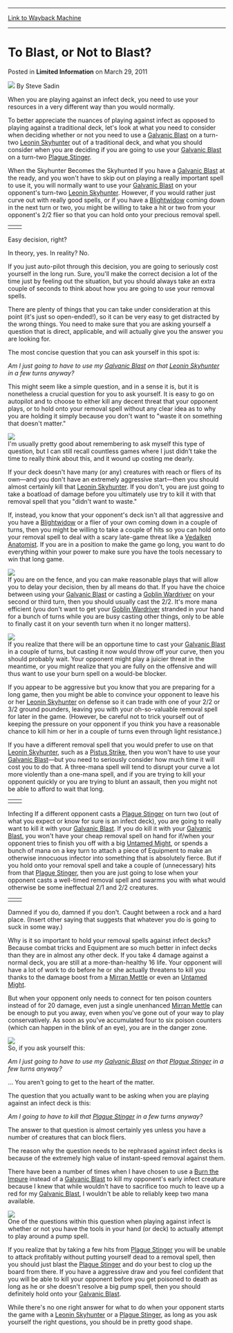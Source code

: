 
---
[Link to Wayback Machine](https://web.archive.org/web/20220706063624/https://magic.wizards.com/en/articles/archive/limited-information/blast-or-not-blast-2011-03-28)

[_metadata_:author]:- "Steve Sadin"
[_metadata_:description]:- "When you are playing against an infect deck, you need to use your resources in a very different way than you would normally.To better appreciate the nuances of playing against infect as opposed to playing against a traditional deck, let's look at what you need to consider when deciding whether or not you need to use a Galvanic Blast on a turn-two Leonin Skyhunter out of a"
[_metadata_:generator]:- "Drupal 7 (http://drupal.org)"
[_metadata_:node]:- "191951"
[_metadata_:path_date]:- "2011-03-28"
[_metadata_:publish_date]:- "2011-03-29"
[_metadata_:source]:- "div-main-content"
[_metadata_:title]:- "To Blast, or Not to Blast?"
[_metadata_:wayback_capture_timestamp]:- "2022-07-06 06:36:24"
[_metadata_:wayback_raw_url]:- "https://web.archive.org/web/20220706063624id_/https://magic.wizards.com/en/articles/archive/limited-information/blast-or-not-blast-2011-03-28"
[_metadata_:wayback_url]:- "https://magic.wizards.com/en/articles/archive/limited-information/blast-or-not-blast-2011-03-28"
---


To Blast, or Not to Blast?
==========================



 Posted in **Limited Information**
 on March 29, 2011 






![](https://media.magic.wizards.com/styles/auth_small/public/images/person/authorpic_SteveSadin.jpg)
By Steve Sadin











When you are playing against an infect deck, you need to use your resources in a very different way than you would normally.

To better appreciate the nuances of playing against infect as opposed to playing against a traditional deck, let's look at what you need to consider when deciding whether or not you need to use a [Galvanic Blast](https://gatherer.wizards.com/Pages/Card/Details.aspx?name=Galvanic+Blast) on a turn-two [Leonin Skyhunter](https://gatherer.wizards.com/Pages/Card/Details.aspx?name=Leonin+Skyhunter) out of a traditional deck, and what you should consider when you are deciding if you are going to use your [Galvanic Blast](https://gatherer.wizards.com/Pages/Card/Details.aspx?name=Galvanic+Blast) on a turn-two [Plague Stinger](https://gatherer.wizards.com/Pages/Card/Details.aspx?name=Plague+Stinger).

When the Skyhunter Becomes the Skyhunted
If you have a [Galvanic Blast](https://gatherer.wizards.com/Pages/Card/Details.aspx?name=Galvanic+Blast) at the ready, and you won't have to skip out on playing a really important spell to use it, you will normally want to use your [Galvanic Blast](https://gatherer.wizards.com/Pages/Card/Details.aspx?name=Galvanic+Blast) on your opponent's turn-two [Leonin Skyhunter](https://gatherer.wizards.com/Pages/Card/Details.aspx?name=Leonin+Skyhunter). However, if you would rather just curve out with really good spells, or if you have a [Blightwidow](https://gatherer.wizards.com/Pages/Card/Details.aspx?name=Blightwidow) coming down in the next turn or two, you might be willing to take a hit or two from your opponent's 2/2 flier so that you can hold onto your precious removal spell.



|  |  |
| --- | --- |
|  |  |

Easy decision, right?

In theory, yes. In reality? No.

If you just auto-pilot through this decision, you are going to seriously cost yourself in the long run. Sure, you'll make the correct decision a lot of the time just by feeling out the situation, but you should always take an extra couple of seconds to think about how you are going to use your removal spells.

There are plenty of things that you can take under consideration at this point (it's just so open-ended!), so it can be very easy to get distracted by the wrong things. You need to make sure that you are asking yourself a question that is direct, applicable, and will actually give you the answer you are looking for.

The most concise question that you can ask yourself in this spot is:

*Am I just going to have to use my [Galvanic Blast](https://gatherer.wizards.com/Pages/Card/Details.aspx?name=Galvanic+Blast) on that [Leonin Skyhunter](https://gatherer.wizards.com/Pages/Card/Details.aspx?name=Leonin+Skyhunter) in a few turns anyway?*

This might seem like a simple question, and in a sense it is, but it is nonetheless a crucial question for you to ask yourself. It is easy to go on autopilot and to choose to either kill any decent threat that your opponent plays, or to hold onto your removal spell without any clear idea as to why you are holding it simply because you don't want to "waste it on something that doesn't matter."

![](https://media.wizards.com/images/magic/daily/li/li136_Galvanic_Blast.jpg)  
I'm usually pretty good about remembering to ask myself this type of question, but I can still recall countless games where I just didn't take the time to really think about this, and it wound up costing me dearly.

If your deck doesn't have many (or any) creatures with reach or fliers of its own—and you don't have an extremely aggressive start—then you should almost certainly kill that [Leonin Skyhunter](https://gatherer.wizards.com/Pages/Card/Details.aspx?name=Leonin+Skyhunter). If you don't, you are just going to take a boatload of damage before you ultimately use try to kill it with that removal spell that you "didn't want to waste."

If, instead, you know that your opponent's deck isn't all that aggressive and you have a [Blightwidow](https://gatherer.wizards.com/Pages/Card/Details.aspx?name=Blightwidow) or a flier of your own coming down in a couple of turns, then you might be willing to take a couple of hits so you can hold onto your removal spell to deal with a scary late-game threat like a [Vedalken Anatomist](https://gatherer.wizards.com/Pages/Card/Details.aspx?name=Vedalken+Anatomist). If you are in a position to make the game go long, you want to do everything within your power to make sure you have the tools necessary to win that long game.

![](https://media.wizards.com/images/magic/daily/li/li136_Vedalken_Anatomist.jpg)  
If you are on the fence, and you can make reasonable plays that will allow you to delay your decision, then by all means do that. If you have the choice between using your [Galvanic Blast](https://gatherer.wizards.com/Pages/Card/Details.aspx?name=Galvanic+Blast) or casting a [Goblin Wardriver](https://gatherer.wizards.com/Pages/Card/Details.aspx?name=Goblin+Wardriver) on your second or third turn, then you should usually cast the 2/2. It's more mana efficient (you don't want to get your [Goblin Wardriver](https://gatherer.wizards.com/Pages/Card/Details.aspx?name=Goblin+Wardriver) stranded in your hand for a bunch of turns while you are busy casting other things, only to be able to finally cast it on your seventh turn when it no longer matters).

[![](https://gatherer.wizards.com/Handlers/Image.ashx?type=card&name=Goblin+Wardriver)](https://gatherer.wizards.com/Pages/Card/Details.aspx?name=Goblin+Wardriver)  
If you realize that there will be an opportune time to cast your [Galvanic Blast](https://gatherer.wizards.com/Pages/Card/Details.aspx?name=Galvanic+Blast) in a couple of turns, but casting it now would throw off your curve, then you should probably wait. Your opponent might play a juicier threat in the meantime, or you might realize that you are fully on the offensive and will thus want to use your burn spell on a would-be blocker.

If you appear to be aggressive but you know that you are preparing for a long game, then you might be able to convince your opponent to leave his or her [Leonin Skyhunter](https://gatherer.wizards.com/Pages/Card/Details.aspx?name=Leonin+Skyhunter) on defense so it can trade with one of your 2/2 or 3/2 ground pounders, leaving you with your oh-so-valuable removal spell for later in the game. (However, be careful not to trick yourself out of keeping the pressure on your opponent if you think you have a reasonable chance to kill him or her in a couple of turns even through light resistance.)

If you have a different removal spell that you would prefer to use on that [Leonin Skyhunter](https://gatherer.wizards.com/Pages/Card/Details.aspx?name=Leonin+Skyhunter), such as a [Pistus Strike](https://gatherer.wizards.com/Pages/Card/Details.aspx?name=Pistus+Strike), then you won't have to use your [Galvanic Blast](https://gatherer.wizards.com/Pages/Card/Details.aspx?name=Galvanic+Blast)—but you need to seriously consider how much time it will cost you to do that. A three-mana spell will tend to disrupt your curve a lot more violently than a one-mana spell, and if you are trying to kill your opponent quickly or you are trying to blunt an assault, then you might not be able to afford to wait that long.



|  |  |
| --- | --- |
|  |  |

Infecting
If a different opponent casts a [Plague Stinger](https://gatherer.wizards.com/Pages/Card/Details.aspx?name=Plague+Stinger) on turn two (out of what you expect or know for sure is an infect deck), you are going to really want to kill it with your [Galvanic Blast](https://gatherer.wizards.com/Pages/Card/Details.aspx?name=Galvanic+Blast). If you do kill it with your [Galvanic Blast](https://gatherer.wizards.com/Pages/Card/Details.aspx?name=Galvanic+Blast), you won't have your cheap removal spell on hand for if/when your opponent tries to finish you off with a big [Untamed Might](https://gatherer.wizards.com/Pages/Card/Details.aspx?name=Untamed+Might), or spends a bunch of mana on a key turn to attach a piece of Equipment to make an otherwise innocuous infector into something that is absolutely fierce. But if you hold onto your removal spell and take a couple of (unnecessary) hits from that [Plague Stinger](https://gatherer.wizards.com/Pages/Card/Details.aspx?name=Plague+Stinger), then you are just going to lose when your opponent casts a well-timed removal spell and swarms you with what would otherwise be some ineffectual 2/1 and 2/2 creatures.



|  |  |
| --- | --- |
|  |  |

Damned if you do, damned if you don't. Caught between a rock and a hard place. (Insert other saying that suggests that whatever you do is going to suck in some way.)

Why is it so important to hold your removal spells against infect decks? Because combat tricks and Equipment are so much better in infect decks than they are in almost any other deck. If you take 4 damage against a normal deck, you are still at a more-than-healthy 16 life. Your opponent will have a lot of work to do before he or she actually threatens to kill you thanks to the damage boost from a [Mirran Mettle](https://gatherer.wizards.com/Pages/Card/Details.aspx?name=Mirran+Mettle) or even an [Untamed Might](https://gatherer.wizards.com/Pages/Card/Details.aspx?name=Untamed+Might).

But when your opponent only needs to connect for ten poison counters instead of for 20 damage, even just a single unenhanced [Mirran Mettle](https://gatherer.wizards.com/Pages/Card/Details.aspx?name=Mirran+Mettle) can be enough to put you away, even when you've gone out of your way to play conservatively. As soon as you've accumulated four to six poison counters (which can happen in the blink of an eye), you are in the danger zone.

![](https://media.wizards.com/images/magic/daily/li/li136_Mirran_Mettle.jpg)  
So, if you ask yourself this:

*Am I just going to have to use my [Galvanic Blast](https://gatherer.wizards.com/Pages/Card/Details.aspx?name=Galvanic+Blast) on that [Plague Stinger](https://gatherer.wizards.com/Pages/Card/Details.aspx?name=Plague+Stinger) in a few turns anyway?*

... You aren't going to get to the heart of the matter.

The question that you actually want to be asking when you are playing against an infect deck is this:

*Am I going to have to kill that [Plague Stinger](https://gatherer.wizards.com/Pages/Card/Details.aspx?name=Plague+Stinger) in a few turns anyway?*

The answer to that question is almost certainly yes unless you have a number of creatures that can block fliers.

The reason why the question needs to be rephrased against infect decks is because of the extremely high value of instant-speed removal against them.

There have been a number of times when I have chosen to use a [Burn the Impure](https://gatherer.wizards.com/Pages/Card/Details.aspx?name=Burn+the+Impure) instead of a [Galvanic Blast](https://gatherer.wizards.com/Pages/Card/Details.aspx?name=Galvanic+Blast) to kill my opponent's early infect creature because I knew that while wouldn't have to sacrifice too much to leave up a red for my [Galvanic Blast](https://gatherer.wizards.com/Pages/Card/Details.aspx?name=Galvanic+Blast), I wouldn't be able to reliably keep two mana available.

[![](https://gatherer.wizards.com/Handlers/Image.ashx?type=card&name=Burn+the+Impure)](https://gatherer.wizards.com/Pages/Card/Details.aspx?name=Burn+the+Impure)  
One of the questions within this question when playing against infect is whether or not you have the tools in your hand (or deck) to actually attempt to play around a pump spell.

If you realize that by taking a few hits from [Plague Stinger](https://gatherer.wizards.com/Pages/Card/Details.aspx?name=Plague+Stinger) you will be unable to attack profitably without putting yourself dead to a removal spell, then you should just blast the [Plague Stinger](https://gatherer.wizards.com/Pages/Card/Details.aspx?name=Plague+Stinger) and do your best to clog up the board from there. If you have a aggressive draw and you feel confident that you will be able to kill your opponent before you get poisoned to death as long as he or she doesn't resolve a big pump spell, then you should definitely hold onto your [Galvanic Blast](https://gatherer.wizards.com/Pages/Card/Details.aspx?name=Galvanic+Blast).

While there's no one right answer for what to do when your opponent starts the game with a [Leonin Skyhunter](https://gatherer.wizards.com/Pages/Card/Details.aspx?name=Leonin+Skyhunter) or a [Plague Stinger](https://gatherer.wizards.com/Pages/Card/Details.aspx?name=Plague+Stinger), as long as you ask yourself the right questions, you should be in pretty good shape.







